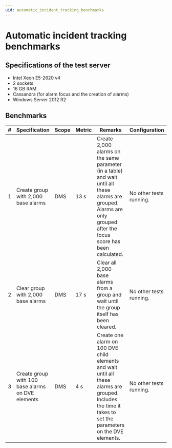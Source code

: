 ```yaml
---
uid: automatic_incident_tracking_benchmarks
---
```


# Automatic incident tracking benchmarks

## Specifications of the test server

- Intel Xeon E5-2620 v4
- 2 sockets
- 16 GB RAM
- Cassandra (for alarm focus and the creation of alarms)
- Windows Server 2012 R2

## Benchmarks

| \# | Specification | Scope | Metric | Remarks | Configuration |
| -- | ------------- | ----- | ------ | ------- | ------------- |
| 1 | Create group with 2,000 base alarms | DMS | 13 s | Create 2,000 alarms on the same parameter (in a table) and wait until all these alarms are grouped. Alarms are only grouped after the focus score has been calculated. | No other tests running. |
| 2 | Clear group with 2,000 base alarms | DMS | 17 s | Clear all 2,000 base alarms from a group and wait until the group itself has been cleared. | No other tests running. |
| 3 | Create group with 100 base alarms on DVE elements | DMS | 4 s | Create one alarm on 100 DVE child elements and wait until all these alarms are grouped. Includes the time it takes to set the parameters on the DVE elements. | No other tests running. |
